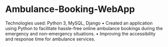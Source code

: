 # Ambulance-Booking-WebApp
Technologies used: Python 3, MySQL, Django
•	Created an application using Python to facilitate hassle-free online ambulance bookings during the emergency and non-emergency situations. 
•	Improving the accessibility and response time for ambulance services.
